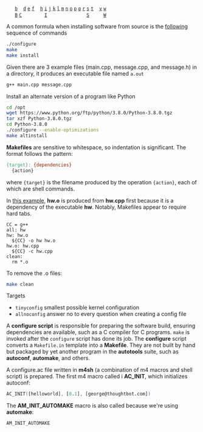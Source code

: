 [make -&#98;]:                  #make                          'Silently accepted, but ignored, for compatibility with other versions of `make`&#10;Robbins, Arnold. _UNIX in a Nutshell_ 4th ed (2005): 746'
[make -&#66;]:                  #make                          'Treat all targets as out of date. All targets are remade, no matter what the actual status is of their prerequisites&#10;Robbins, Arnold. _UNIX in a Nutshell_ 4th ed (2005): 746'
[make -&#67;]:                  #make                          'Change directory to `$PATH` before reading makefiles; usually used for recursive invocations of `make`.'
[make -&#100;]:                 #make                          'Print debugging information in addition to regular output. This information includes which files are out of date, the file names being compared, '
[make -&#101;]:                 #make                          'Environment variables override any macros defined in makefiles.'
[make -&#102;]:                 #make                          'Use `$MAKEFILE` as the makefile; can be used more than once to concatenate multiple makefiles. If not specified, `make` looks for "GNUmakefile", "makefile", and "Makefile" in that order.'
[make -&#104;]:                 #make                          'Print a usage summary, and then exit.'
[make -&#105;]:                 #make                          'Ignore error codes from commands (equivalent to `.IGNORE`)'
[make -&#73;]:                  #make                          'Look in `$PATH` for makefiles included with the `include` directive. Multiple options add more directories to the list, which is searched by `make` in order.'
[make -&#106;]:                 #make                          'Run commands in parallel.'
[make -&#107;]:                 #make                          'Abandon the current target when it fails, but keep working with unrelated targets.'
[make -&#108;]:                 #make                          'If there are jobs running and the system load average is at least load, do not start any new jobs running.'
[make -&#109;]:                 #make                          'Silently accepted, but ignored, for compatibility with other version of `make`.'
[make -&#110;]:                 #make                          'Print commands but do not execute; used for testing.'
[make -&#111;]:                 #make                          'Pretend that `$FILE` is older than the files that depend upon it. This avoids remaking other files that depend on `$FILE`.'
[make -&#112;]:                 #make                          'Print macro definitions, suffixes, and built-in rules. In a directory without a makefile, use `env -i make -p` to print out the default variable definitions and built-in rules.'
[make -&#113;]:                 #make                          'Query; return 0 if the target is up to date; nonzero otherwise.'
[make -&#114;]:                 #make                          'Do not use the default rules. This also clears out the default list of suffixes and suffix rules.'
[make -&#115;]:                 #make                          'Do not display command lines (same as `.SILENT`)'
[make -&#83;]:                  #make                          'Cancel the effect of a previous `-k`. Only needed for recursive `make` invocations, where the `-k` option might be inherited via the `MAKEFLAGS` environment variable.'
[make -&#116;]:                 #make                          'Touch the target files, causing them to be updated.'
[make -&#118;]:                 #make                          ''
[make -&#119;]:                 #make                          'Print the working directory, before and after executing the makefile. Useful for recursive `make` invocations. This is usually done by default, so this option is rarely seen.'
[make -&#87;]:                  #make                          'Treat $FILE as if it had just been modified. Together with `-n`, this lets you see what `make` would do if `$FILE` were modified, without actually doing anything.'

<code>&nbsp;</code>   <code>&nbsp;</code> [`b`][make -&#98;] <code>&nbsp;</code> [`d`][make -&#100;] [`e`][make -&#101;] [`f`][make -&#102;] <code>&nbsp;</code> [`h`][make -&#104;] [`i`][make -&#105;] [`j`][make -&#106;] [`k`][make -&#107;] [`l`][make -&#108;] [`m`][make -&#109;] [`n`][make -&#110;] [`o`][make -&#111;] [`p`][make -&#112;] [`q`][make -&#113;] [`r`][make -&#114;] [`s`][make -&#115;] [`t`][make -&#116;] <code>&nbsp;</code> [`v`][make -&#118;] [`w`][make -&#119;] <code>&nbsp;</code> <code>&nbsp;</code> <code>&nbsp;</code>  <br><code>&nbsp;</code>&nbsp;<code>&nbsp;</code> [`B`][make -&#66;] [`C`][make -&#67;] <code>&nbsp;</code> <code>&nbsp;</code> <code>&nbsp;</code> <code>&nbsp;</code> <code>&nbsp;</code> [`I`][make -&#73;] <code>&nbsp;</code> <code>&nbsp;</code> <code>&nbsp;</code> <code>&nbsp;</code> <code>&nbsp;</code> <code>&nbsp;</code> <code>&nbsp;</code> <code>&nbsp;</code> <code>&nbsp;</code> [`S`][make -&#83;] <code>&nbsp;</code> <code>&nbsp;</code> <code>&nbsp;</code> [`W`][make -&#87;] <code>&nbsp;</code> <code>&nbsp;</code> <code>&nbsp;</code> 

A common formula when installing software from source is the [following](https://thoughtbot.com/blog/the-magic-behind-configure-make-make-install "thoughtbot.com: \"The magic behind configure, make, make install\"") sequence of commands 
```sh
./configure
make
make install
```
Given there are 3 example files (main.cpp, message.cpp, and message.h) in a directory, it produces an executable file named `a.out`
```sh
g++ main.cpp message.cpp
```
Install an alternate version of a program like Python
```sh
cd /opt
wget https://www.python.org/ftp/python/3.8.0/Python-3.8.0.tgz
tar xzf Python-3.8.0.tgz
cd Python-3.8.0
./configure --enable-optimizations
make altinstall
```
**Makefiles** are sensitive to whitespace, so indentation is significant. The format follows the pattern:
```makefile
{target}: {dependencies}
  {action}
```
where `{target}` is the filename produced by the operation `{action}`, each of which are shell commands.

In [this example](https://subscription.packtpub.com/book/programming/9781838646554/1/ch01lvl1sec06/using-a-makefile-to-compile-and-link-a-program), **hw.o** is produced from **hw.cpp** first because it is a dependency of the executable **hw**. Notably, Makefiles appear to require hard tabs.
```make
CC = g++
all: hw
hw: hw.o
  ${CC} -o hw hw.o
hw.o: hw.cpp
  ${CC} -c hw.cpp
clean:
  rm *.o
```
To remove the .o files:
```sh
make clean
```
Targets
- `tinyconfig` smallest possible kernel configuration
- `allnoconfig` answer no to every question when creating a config file

A **configure script** is responsible for preparing the software build, ensuring dependencies are available, such as a C compiler for C programs. 
`make` is invoked after the `configure` script has done its job. 
The **configure** script converts a `Makefile.in` template into a **Makefile**. 
They are not built by hand but packaged by yet another program in the **autotools** suite, such as **autoconf**, **automake**, and others.

A configure.ac file written in **m4sh** (a combination of m4 macros and shell script) is prepared. The first m4 macro called i **AC_INIT**, which initializes autoconf:
```m4
AC_INIT([helloworld], [0.1], [george@thoughtbot.com])
```
The **AM_INIT_AUTOMAKE** macro is also called because we're using **automake**:
```m4
AM_INIT_AUTOMAKE
```
